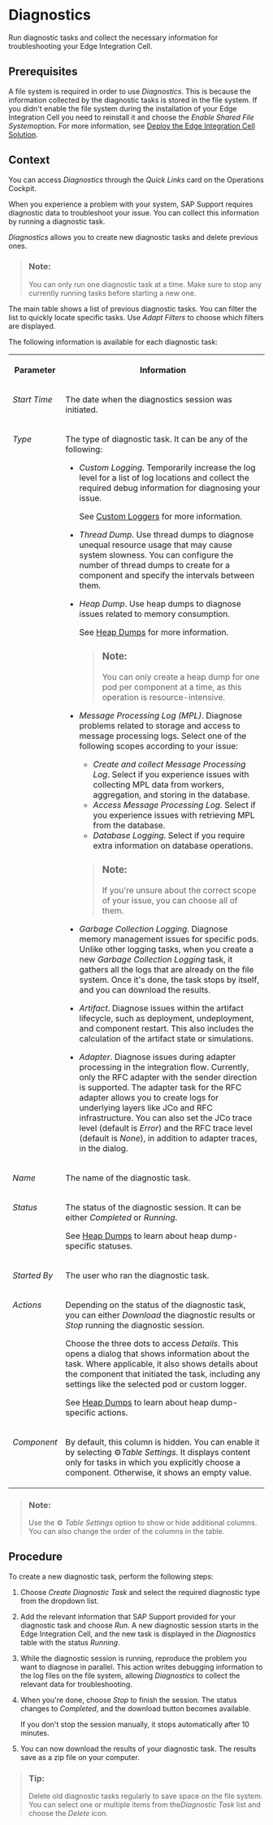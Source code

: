 <!-- loio80f3050fb26e42a6b09dfcdb06f8cd50 -->

<link rel="stylesheet" type="text/css" href="css/sap-icons.css"/>

# Diagnostics

Run diagnostic tasks and collect the necessary information for troubleshooting your Edge Integration Cell.



<a name="loio80f3050fb26e42a6b09dfcdb06f8cd50__section_im3_4gp_hcc"/>

## Prerequisites

A file system is required in order to use *Diagnostics*. This is because the information collected by the diagnostic tasks is stored in the file system. If you didn't enable the file system during the installation of your Edge Integration Cell you need to reinstall it and choose the *Enable Shared File System*option. For more information, see [Deploy the Edge Integration Cell Solution](deploy-the-edge-integration-cell-solution-ab81b84.md).



<a name="loio80f3050fb26e42a6b09dfcdb06f8cd50__section_nh4_hhp_hcc"/>

## Context

You can access *Diagnostics* through the *Quick Links* card on the Operations Cockpit.

When you experience a problem with your system, SAP Support requires diagnostic data to troubleshoot your issue. You can collect this information by running a diagnostic task.

*Diagnostics* allows you to create new diagnostic tasks and delete previous ones.

> ### Note:  
> You can only run one diagnostic task at a time. Make sure to stop any currently running tasks before starting a new one.

The main table shows a list of previous diagnostic tasks. You can filter the list to quickly locate specific tasks. Use *Adapt Filters* to choose which filters are displayed.

The following information is available for each diagnostic task:


<table>
<tr>
<th valign="top">

Parameter

</th>
<th valign="top">

Information

</th>
</tr>
<tr>
<td valign="top">

*Start Time*

</td>
<td valign="top">

The date when the diagnostics session was initiated.

</td>
</tr>
<tr>
<td valign="top">

*Type*

</td>
<td valign="top">

The type of diagnostic task. It can be any of the following:

-   *Custom Logging*. Temporarily increase the log level for a list of log locations and collect the required debug information for diagnosing your issue.

    See [Custom Loggers](custom-loggers-7e52a49.md) for more information.

-   *Thread Dump*. Use thread dumps to diagnose unequal resource usage that may cause system slowness. You can configure the number of thread dumps to create for a component and specify the intervals between them.
-   *Heap Dump*. Use heap dumps to diagnose issues related to memory consumption.

    See [Heap Dumps](heap-dumps-5ce5ce5.md) for more information.

    > ### Note:  
    > You can only create a heap dump for one pod per component at a time, as this operation is resource-intensive.

-   *Message Processing Log \(MPL\)*. Diagnose problems related to storage and access to message processing logs. Select one of the following scopes according to your issue:

    -   *Create and collect Message Processing Log*. Select if you experience issues with collecting MPL data from workers, aggregation, and storing in the database.
    -   *Access Message Processing Log*. Select if you experience issues with retrieving MPL from the database.
    -   *Database Logging*. Select if you require extra information on database operations.

    > ### Note:  
    > If you're unsure about the correct scope of your issue, you can choose all of them.

-   *Garbage Collection Logging*. Diagnose memory management issues for specific pods. Unlike other logging tasks, when you create a new *Garbage Collection Logging* task, it gathers all the logs that are already on the file system. Once it's done, the task stops by itself, and you can download the results.
-   *Artifact*. Diagnose issues within the artifact lifecycle, such as deployment, undeployment, and component restart. This also includes the calculation of the artifact state or simulations.
-   *Adapter*. Diagnose issues during adapter processing in the integration flow. Currently, only the RFC adapter with the sender direction is supported. The adapter task for the RFC adapter allows you to create logs for underlying layers like JCo and RFC infrastructure. You can also set the JCo trace level \(default is *Error*\) and the RFC trace level \(default is *None*\), in addition to adapter traces, in the dialog.



</td>
</tr>
<tr>
<td valign="top">

*Name*

</td>
<td valign="top">

The name of the diagnostic task.

</td>
</tr>
<tr>
<td valign="top">

*Status*

</td>
<td valign="top">

The status of the diagnostic session. It can be either *Completed* or *Running*.

See [Heap Dumps](heap-dumps-5ce5ce5.md) to learn about heap dump-specific statuses.

</td>
</tr>
<tr>
<td valign="top">

*Started By* 

</td>
<td valign="top">

The user who ran the diagnostic task.

</td>
</tr>
<tr>
<td valign="top">

*Actions*

</td>
<td valign="top">

Depending on the status of the diagnostic task, you can either *Download* the diagnostic results or *Stop* running the diagnostic session.

Choose the three dots to access *Details*. This opens a dialog that shows information about the task. Where applicable, it also shows details about the component that initiated the task, including any settings like the selected pod or custom logger.

See [Heap Dumps](heap-dumps-5ce5ce5.md) to learn about heap dump-specific actions.

</td>
</tr>
<tr>
<td valign="top">

*Component*

</td>
<td valign="top">

By default, this column is hidden. You can enable it by selecting :gear:*Table Settings*. It displays content only for tasks in which you explicitly choose a component. Otherwise, it shows an empty value.

</td>
</tr>
</table>

> ### Note:  
> Use the :gear: *Table Settings* option to show or hide additional columns. You can also change the order of the columns in the table.



## Procedure

To create a new diagnostic task, perform the following steps:

1.  Choose *Create Diagnostic Task* and select the required diagnostic type from the dropdown list.
2.  Add the relevant information that SAP Support provided for your diagnostic task and choose *Run*. A new diagnostic session starts in the Edge Integration Cell, and the new task is displayed in the *Diagnostics* table with the status *Running*.
3.  While the diagnostic session is running, reproduce the problem you want to diagnose in parallel. This action writes debugging information to the log files on the file system, allowing *Diagnostics* to collect the relevant data for troubleshooting.
4.  When you're done, choose *Stop* to finish the session. The status changes to *Completed*, and the download button becomes available.

    If you don't stop the session manually, it stops automatically after 10 minutes.

5.  You can now download the results of your diagnostic task. The results save as a zip file on your computer.


> ### Tip:  
> Delete old diagnostic tasks regularly to save space on the file system. You can select one or multiple items from the*Diagnostic Task* list and choose the *Delete* icon.

